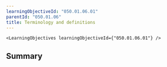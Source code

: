 ```yaml
---
learningObjectiveId: "050.01.06.01"
parentId: "050.01.06"
title: Terminology and definitions
---
```


```tsx eval
<LearningObjectives learningObjectiveId={"050.01.06.01"} />
```

## Summary
